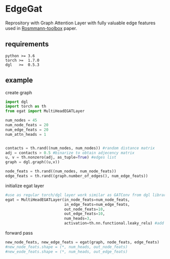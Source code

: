 # EdgeGat
Reprository with Graph Attention Layer with fully valuable edge features used in [Rosmmann-toolbox](https://pubmed.ncbi.nlm.nih.gov/34571541/) paper.

## requirements

```
python >= 3.6
torch >=  1.7.0
dgl   >=  0.5.3
```

## example

create graph
```python
import dgl
import torch as th
from egat import MultiHeadEGATLayer

num_nodes = 45 
num_node_feats = 20
num_edge_feats = 20
num_attn_heads = 1


contacts = th.rand((num_nodes, num_nodes)) #random distance matrix
adj = contacts > 0.5 #binarize to obtain adjecency matrix
u, v = th.nonzero(adj, as_tuple=True) #edges list
graph = dgl.graph((u,v))    

node_feats = th.rand((num_nodes, num_node_feats)) 
edge_feats = th.rand((graph.number_of_edges(), num_edge_feats))
```

initialize egat layer

```python
#use as regular torch/dgl layer work similar as GATConv from dgl library
egat = MultiHeadEGATLayer(in_node_feats=num_node_feats,
                          in_edge_feats=num_edge_feats,
                          out_node_feats=10,
                          out_edge_feats=10,
                          num_heads=3,
                          activation=th.nn.functional.leaky_relu) #add activation if needed
```

forward pass
```python
new_node_feats, new_edge_feats = egat(graph, node_feats, edge_feats)
#new_node_feats.shape = (*, num_heads, out_node_feats)
#new_eode_feats.shape = (*, num_heads, out_edge_feats)
```
